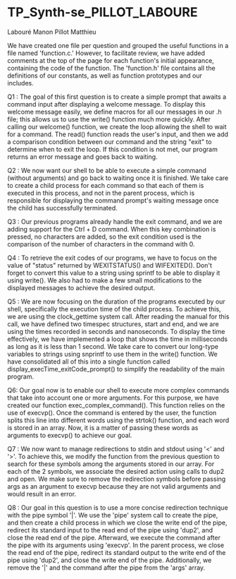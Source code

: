 # TP_Synth-se_PILLOT_LABOURE
Labouré Manon
Pillot Matthieu 

We have created one file per question and grouped the useful functions in a file named 'function.c.' However, to facilitate review, we have added comments at the top of the page for each function's initial appearance, containing the code of the function. The 'function.h' file contains all the definitions of our constants, as well as function prototypes and our includes.

Q1 : The goal of this first question is to create a simple prompt that awaits a command input after displaying a welcome message. To display this welcome message easily, we define macros for all our messages in our .h file; this allows us to use the write() function much more quickly. After calling our welcome() function, we create the loop allowing the shell to wait for a command. The read() function reads the user's input, and then we add a comparison condition between our command and the string "exit"  to determine when to exit the loop. If this condition is not met, our program returns an error message and goes back to waiting.

Q2 : We now want our shell to be able to execute a simple command (without arguments) and go back to waiting once it is finished. We take care to create a child process for each command so that each of them is executed in this process, and not in the parent process, which is responsible for displaying the command prompt's waiting message once the child has successfully terminated.

Q3 : Our previous programs already handle the exit command, and we are adding support for the Ctrl + D command. When this key combination is pressed, no characters are added, so the exit condition used is the comparison of the number of characters in the command with 0.

Q4 : To retrieve the exit codes of our programs, we have to focus on the value of "status" returned by WEXITSTATUS() and WIFEXITED(). Don't forget to convert this value to a string using sprintf to be able to display it using write(). We also had to make a few small modifications to the displayed messages to achieve the desired output.

Q5 : We are now focusing on the duration of the programs executed by our shell, specifically the execution time of the child process. To achieve this, we are using the clock_gettime system call. After reading the manual for this call, we have defined two timespec structures, start and end, and we are using the times recorded in seconds and nanoseconds. To display the time effectively, we have implemented a loop that shows the time in milliseconds as long as it is less than 1 second. We take care to convert our long-type variables to strings using snprintf to use them in the write() function.  We have consolidated all of this into a single function called display_execTime_exitCode_prompt() to simplify the readability of the main program.

Q6: Our goal now is to enable our shell to execute more complex commands that take into account one or more arguments. For this purpose, we have created our function exec_complex_command(). This function relies on the use of execvp(). Once the command is entered by the user, the function splits this line into different words using the strtok() function, and each word is stored in an array. Now, it is a matter of passing these words as arguments to execvp() to achieve our goal. 

Q7 : We now want to manage redirections to stdin and stdout using '<' and '>'. To achieve this, we modify the function from the previous question to search for these symbols among the arguments stored in our array. For each of the 2 symbols, we associate the desired action using calls to dup2 and open. We make sure to remove the redirection symbols before passing args as an argument to execvp because they are not valid arguments and would result in an error.

Q8 : Our goal in this question is to use a more concise redirection technique with the pipe symbol '|'. We use the 'pipe' system call to create the pipe, and then create a child process in which we close the write end of the pipe, redirect its standard input to the read end of the pipe using 'dup2', and close the read end of the pipe. Afterward, we execute the command after the pipe with its arguments using 'execvp'. In the parent process, we close the read end of the pipe, redirect its standard output to the write end of the pipe using 'dup2', and close the write end of the pipe. Additionally, we remove the '|' and the command after the pipe from the 'args' array.
